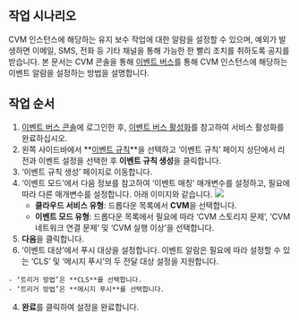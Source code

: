 ## 작업 시나리오

CVM 인스턴스에 해당하는 유지 보수 작업에 대한 알람을 설정할 수 있으며, 예외가 발생하면 이메일, SMS, 전화 등 기타 채널을 통해 가능한 한 빨리 조치를 취하도록 공지를 받습니다. 본 문서는 CVM 콘솔을 통해 [이벤트 버스](https://intl.cloud.tencent.com/document/product/1108/42267)를 통해 CVM 인스턴스에 해당하는 이벤트 알람을 설정하는 방법을 설명합니다.



## 작업 순서
1. [이벤트 버스 콘솔](https://console.cloud.tencent.com/eb)에 로그인한 후, [이벤트 버스 활성화](https://intl.cloud.tencent.com/document/product/1108/42272)를 참고하여 서비스 활성화를 완료하십시오.
2. 왼쪽 사이드바에서 **[이벤트 규칙](https://console.cloud.tencent.com/eb/rule)**을 선택하고 ‘이벤트 규칙’ 페이지 상단에서 리전과 이벤트 설정을 선택한 후 **이벤트 규칙 생성**을 클릭합니다.
3. ‘이벤트 규칙 생성’ 페이지로 이동합니다.
 1. ‘이벤트 모드’에서 다음 정보를 참고하여 ‘이벤트 매칭’ 매개변수를 설정하고, 필요에 따라 다른 매개변수를 설정합니다. 아래 이미지와 같습니다.
    ![](https://qcloudimg.tencent-cloud.cn/raw/25c14455b34298bd11db850fd4c0d2a4.png)
    - **클라우드 서비스 유형**: 드롭다운 목록에서 **CVM**을 선택합니다.
    - **이벤트 모드 유형**: 드롭다운 목록에서 필요에 따라 ‘CVM 스토리지 문제’, ‘CVM 네트워크 연결 문제’ 및 ‘CVM 실행 이상’을 선택합니다.
  2. **다음**을 클릭합니다.
  3. ‘이벤트 대상’에서 푸시 대상을 설정합니다. 이벤트 알람은 필요에 따라 설정할 수 있는 ‘CLS’ 및 ‘메시지 푸시’의 두 전달 대상 설정을 지원합니다.

    - ‘트리거 방법’은 **CLS**를 선택합니다.
    - ‘트리거 방법’은 **메시지 푸시**를 선택합니다.
4. **완료**를 클릭하여 설정을 완료합니다.
